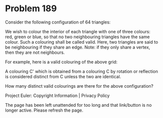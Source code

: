 #   Problem 189

   Consider the following configuration of 64 triangles:

   We wish to colour the interior of each triangle with one of three colours:
   red, green or blue, so that no two neighbouring triangles have the same
   colour. Such a colouring shall be called valid. Here, two triangles are
   said to be neighbouring if they share an edge.
   Note: if they only share a vertex, then they are not neighbours.

   For example, here is a valid colouring of the above grid:

   A colouring C' which is obtained from a colouring C by rotation or
   reflection is considered distinct from C unless the two are identical.

   How many distinct valid colourings are there for the above configuration?

   Project Euler: Copyright Information | Privacy Policy

   The page has been left unattended for too long and that link/button is no
   longer active. Please refresh the page.
